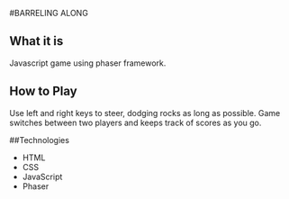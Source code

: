 #BARRELING ALONG
## What it is
 Javascript game using phaser framework.


## How to Play
 Use left and right keys to steer, dodging rocks as long as possible.
 Game switches between two players and keeps track of scores as you go.


##Technologies

* HTML
* CSS
* JavaScript
* Phaser
